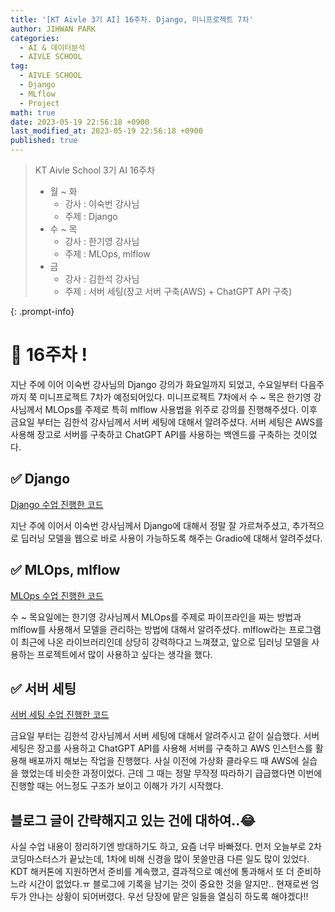 ```yaml
---
title: '[KT Aivle 3기 AI] 16주차. Django, 미니프로젝트 7차'
author: JIHWAN PARK
categories:
  - AI & 데이터분석
  - AIVLE SCHOOL
tag:
  - AIVLE SCHOOL
  - Django
  - MLflow
  - Project
math: true
date: 2023-05-19 22:56:18 +0900
last_modified_at: 2023-05-19 22:56:18 +0900
published: true
---
```

> KT Aivle School 3기 AI 16주차
> - 월 ~ 화
>   - 강사 : 이숙번 강사님
>   - 주제 : Django
> - 수 ~ 목
>   - 강사 : 한기영 강사님
>   - 주제 : MLOps, mlflow
> - 금
>   - 강사 : 김한석 강사님
>   - 주제 : 서버 세팅(장고 서버 구축(AWS) + ChatGPT API 구축)

{: .prompt-info}

# 🌟 16주차 !

지난 주에 이어 이숙번 강사님의 Django 강의가 화요일까지 되었고, 수요일부터 다음주까지 쭉 미니프로젝트 7차가 예정되어있다. 미니프로젝트 7차에서 수 ~ 목은 한기영 강사님께서 MLOps를 주제로 특히 mlflow 사용법을 위주로 강의를 진행해주셨다. 이후 금요일 부터는 김한석 강사님께서 서버 세팅에 대해서 알려주셨다. 서버 세팅은 AWS를 사용해 장고로 서버를 구축하고 ChatGPT API를 사용하는 백엔드를 구축하는 것이었다.

## ✅ Django

[Django 수업 진행한 코드](https://github.com/Jihwan98/aivle_school/tree/main/2023.05.10_Django)

지난 주에 이어서 이숙번 강사님께서 Django에 대해서 정말 잘 가르쳐주셨고, 추가적으로 딥러닝 모델을 웹으로 바로 사용이 가능하도록 해주는 Gradio에 대해서 알려주셨다.

## ✅ MLOps, mlflow

[MLOps 수업 진행한 코드](https://github.com/Jihwan98/aivle_school/tree/main/2023.05.17_MLOps_%EB%AF%B8%EB%8B%88%ED%94%84%EB%A1%9C%EC%A0%9D%ED%8A%B8%207%EC%B0%A8)

수 ~ 목요일에는 한기영 강사님께서 MLOps를 주제로 파이프라인을 짜는 방법과 mlflow를 사용해서 모델을 관리하는 방법에 대해서 알려주셨다. mlflow라는 프로그램이 최근에 나온 라이브러리인데 상당히 강력하다고 느껴졌고, 앞으로 딥러닝 모델을 사용하는 프로젝트에서 많이 사용하고 싶다는 생각을 했다.

## ✅ 서버 세팅

[서버 세팅 수업 진행한 코드](https://github.com/Jihwan98/aivle_school/tree/main/2023.05.19_mini7)

금요일 부터는 김한석 강사님께서 서버 세팅에 대해서 알려주시고 같이 실습했다. 서버 세팅은 장고를 사용하고 ChatGPT API를 사용해 서버를 구축하고 AWS 인스턴스를 활용해 배포까지 해보는 작업을 진행했다. 사실 이전에 가상화 클라우드 때 AWS에 실습을 했었는데 비슷한 과정이었다. 근데 그 때는 정말 무작정 따라하기 급급했다면 이번에 진행할 때는 어느정도 구조가 보이고 이해가 가기 시작했다.

## 블로그 글이 간략해지고 있는 건에 대하여..😂

사실 수업 내용이 정리하기엔 방대하기도 하고, 요즘 너무 바빠졌다. 먼저 오늘부로 2차 코딩마스터스가 끝났는데, 1차에 비해 신경을 많이 못쓸만큼 다른 일도 많이 있었다. KDT 해커톤에 지원하면서 준비를 계속했고, 결과적으로 예선에 통과해서 또 더 준비하느라 시간이 없었다.ㅠ 블로그에 기록을 남기는 것이 중요한 것을 알지만.. 현재로썬 엄두가 안나는 상황이 되어버렸다. 우선 당장에 맡은 일들을 열심히 하도록 해야겠다!! 